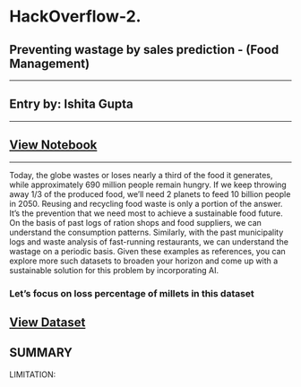 # HackOverflow-2.

## Preventing wastage by sales prediction - (Food Management)
---
## Entry by: Ishita Gupta
---
## [View Notebook](https://colab.research.google.com/drive/1cnqY_xdAivk1Vwm-YE_A82pIJknPleQ3#scrollTo=De3N3Ad6CgbX)
---
Today, the globe wastes or loses nearly a third of the food it generates, while approximately 690 million people remain hungry. If we keep throwing away 1/3 of the produced food, we’ll need 2 planets to feed 10 billion people in 2050. Reusing and recycling food waste is only a portion of the answer. It’s the prevention that we need most to achieve a sustainable food future. On the basis of past logs of ration shops and food suppliers, we can understand the consumption patterns. Similarly, with the past municipality logs and waste analysis of fast-running restaurants, we can understand the wastage on a periodic basis. Given these examples as references, you can explore more such datasets to broaden your horizon and come up with a sustainable solution for this problem by incorporating AI.

### Let’s focus on loss percentage of millets in this dataset
## [View Dataset](https://www.fao.org/statistics/databases/en/)
## SUMMARY



LIMITATION:
